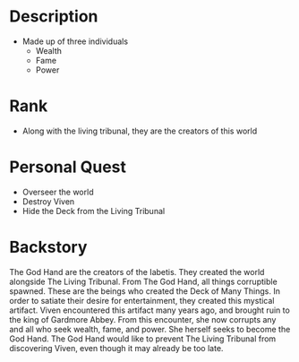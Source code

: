 # Description
   - Made up of three individuals
	   - Wealth
	   - Fame
	   - Power
# Rank
- Along with the living tribunal, they are the creators of this world
# Personal Quest
- Overseer the world
- Destroy Viven
- Hide the Deck from the Living Tribunal
# Backstory
The God Hand are the creators of the Iabetis. They created the world alongside The Living Tribunal. From The God Hand, all things corruptible spawned. These are the beings who created the Deck of Many Things. In order to satiate their desire for entertainment, they created this mystical artifact. Viven encountered this artifact many years ago, and brought ruin to the king of Gardmore Abbey. From this encounter, she now corrupts any and all who seek wealth, fame, and power. She herself seeks to become the God Hand. The God Hand would like to prevent The Living Tribunal from discovering Viven, even though it may already be too late. 